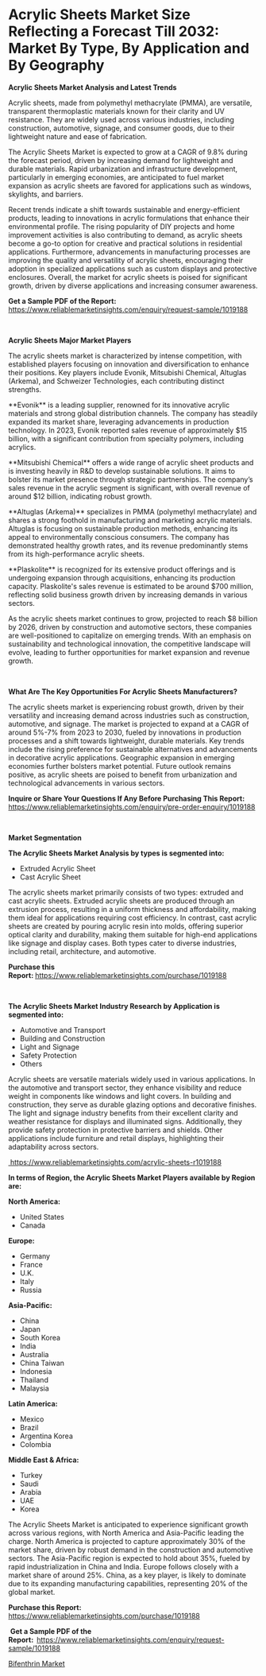 <p><h1>Acrylic Sheets Market Size Reflecting a Forecast Till 2032: Market By Type, By Application and By Geography</h1></p><p><strong>Acrylic Sheets Market Analysis and Latest Trends</strong></p>
<p><p>Acrylic sheets, made from polymethyl methacrylate (PMMA), are versatile, transparent thermoplastic materials known for their clarity and UV resistance. They are widely used across various industries, including construction, automotive, signage, and consumer goods, due to their lightweight nature and ease of fabrication. </p><p>The Acrylic Sheets Market is expected to grow at a CAGR of 9.8% during the forecast period, driven by increasing demand for lightweight and durable materials. Rapid urbanization and infrastructure development, particularly in emerging economies, are anticipated to fuel market expansion as acrylic sheets are favored for applications such as windows, skylights, and barriers.</p><p>Recent trends indicate a shift towards sustainable and energy-efficient products, leading to innovations in acrylic formulations that enhance their environmental profile. The rising popularity of DIY projects and home improvement activities is also contributing to demand, as acrylic sheets become a go-to option for creative and practical solutions in residential applications. Furthermore, advancements in manufacturing processes are improving the quality and versatility of acrylic sheets, encouraging their adoption in specialized applications such as custom displays and protective enclosures. Overall, the market for acrylic sheets is poised for significant growth, driven by diverse applications and increasing consumer awareness.</p></p>
<p><strong>Get a Sample PDF of the Report:&nbsp;</strong> <a href="https://www.reliablemarketinsights.com/enquiry/request-sample/1019188?utm_campaign=3295&utm_medium=2&utm_source=Github&utm_content=ia&utm_term=01042025&utm_id=acrylic-sheets">https://www.reliablemarketinsights.com/enquiry/request-sample/1019188</a></p>
<p>&nbsp;</p>
<p><strong>Acrylic Sheets Major Market Players</strong></p>
<p><p>The acrylic sheets market is characterized by intense competition, with established players focusing on innovation and diversification to enhance their positions. Key players include Evonik, Mitsubishi Chemical, Altuglas (Arkema), and Schweizer Technologies, each contributing distinct strengths.</p><p>**Evonik** is a leading supplier, renowned for its innovative acrylic materials and strong global distribution channels. The company has steadily expanded its market share, leveraging advancements in production technology. In 2023, Evonik reported sales revenue of approximately $15 billion, with a significant contribution from specialty polymers, including acrylics.</p><p>**Mitsubishi Chemical** offers a wide range of acrylic sheet products and is investing heavily in R&D to develop sustainable solutions. It aims to bolster its market presence through strategic partnerships. The company’s sales revenue in the acrylic segment is significant, with overall revenue of around $12 billion, indicating robust growth.</p><p>**Altuglas (Arkema)** specializes in PMMA (polymethyl methacrylate) and shares a strong foothold in manufacturing and marketing acrylic materials. Altuglas is focusing on sustainable production methods, enhancing its appeal to environmentally conscious consumers. The company has demonstrated healthy growth rates, and its revenue predominantly stems from its high-performance acrylic sheets.</p><p>**Plaskolite** is recognized for its extensive product offerings and is undergoing expansion through acquisitions, enhancing its production capacity. Plaskolite's sales revenue is estimated to be around $700 million, reflecting solid business growth driven by increasing demands in various sectors.</p><p>As the acrylic sheets market continues to grow, projected to reach $8 billion by 2026, driven by construction and automotive sectors, these companies are well-positioned to capitalize on emerging trends. With an emphasis on sustainability and technological innovation, the competitive landscape will evolve, leading to further opportunities for market expansion and revenue growth.</p></p>
<p>&nbsp;</p>
<p><strong>What Are The Key Opportunities For Acrylic Sheets Manufacturers?</strong></p>
<p><p>The acrylic sheets market is experiencing robust growth, driven by their versatility and increasing demand across industries such as construction, automotive, and signage. The market is projected to expand at a CAGR of around 5%-7% from 2023 to 2030, fueled by innovations in production processes and a shift towards lightweight, durable materials. Key trends include the rising preference for sustainable alternatives and advancements in decorative acrylic applications. Geographic expansion in emerging economies further bolsters market potential. Future outlook remains positive, as acrylic sheets are poised to benefit from urbanization and technological advancements in various sectors.</p></p>
<p><strong>Inquire or Share Your Questions If Any Before Purchasing This Report:</strong> <a href="https://www.reliablemarketinsights.com/enquiry/pre-order-enquiry/1019188?utm_campaign=3295&utm_medium=2&utm_source=Github&utm_content=ia&utm_term=01042025&utm_id=acrylic-sheets">https://www.reliablemarketinsights.com/enquiry/pre-order-enquiry/1019188</a></p>
<p>&nbsp;</p>
<p><strong>Market Segmentation</strong></p>
<p><strong>The Acrylic Sheets Market Analysis by types is segmented into:</strong></p>
<p><ul><li>Extruded Acrylic Sheet</li><li>Cast Acrylic Sheet</li></ul></p>
<p><p>The acrylic sheets market primarily consists of two types: extruded and cast acrylic sheets. Extruded acrylic sheets are produced through an extrusion process, resulting in a uniform thickness and affordability, making them ideal for applications requiring cost efficiency. In contrast, cast acrylic sheets are created by pouring acrylic resin into molds, offering superior optical clarity and durability, making them suitable for high-end applications like signage and display cases. Both types cater to diverse industries, including retail, architecture, and automotive.</p></p>
<p><strong>Purchase this Report:&nbsp;</strong><a href="https://www.reliablemarketinsights.com/purchase/1019188?utm_campaign=3295&utm_medium=2&utm_source=Github&utm_content=ia&utm_term=01042025&utm_id=acrylic-sheets">https://www.reliablemarketinsights.com/purchase/1019188</a></p>
<p>&nbsp;</p>
<p><strong>The Acrylic Sheets Market Industry Research by Application is segmented into:</strong></p>
<p><ul><li>Automotive and Transport</li><li>Building and Construction</li><li>Light and Signage</li><li>Safety Protection</li><li>Others</li></ul></p>
<p><p>Acrylic sheets are versatile materials widely used in various applications. In the automotive and transport sector, they enhance visibility and reduce weight in components like windows and light covers. In building and construction, they serve as durable glazing options and decorative finishes. The light and signage industry benefits from their excellent clarity and weather resistance for displays and illuminated signs. Additionally, they provide safety protection in protective barriers and shields. Other applications include furniture and retail displays, highlighting their adaptability across sectors.</p></p>
<p><a href="https://www.reliablemarketinsights.com/acrylic-sheets-r1019188?utm_campaign=3295&utm_medium=2&utm_source=Github&utm_content=ia&utm_term=01042025&utm_id=acrylic-sheets">&nbsp;https://www.reliablemarketinsights.com/acrylic-sheets-r1019188</a></p>
<p><strong>In terms of Region, the Acrylic Sheets Market Players available by Region are:</strong></p>
<p>
    <p> <strong> North America: </strong>
        <ul>
            <li>United States</li>
            <li>Canada</li>
        </ul>
        </p> 
    <p> <strong> Europe: </strong>
        <ul>
            <li>Germany</li>
            <li>France</li>
            <li>U.K.</li>
            <li>Italy</li>
            <li>Russia</li>
        </ul>
        </p> 
    <p> <strong> Asia-Pacific: </strong>
        <ul>
            <li>China</li>
            <li>Japan</li>
            <li>South Korea</li>
            <li>India</li>
            <li>Australia</li>
            <li>China Taiwan</li>
            <li>Indonesia</li>
            <li>Thailand</li>
            <li>Malaysia</li>
        </ul>
        </p> 
    <p> <strong> Latin America: </strong>
        <ul>
            <li>Mexico</li>
            <li>Brazil</li>
            <li>Argentina Korea</li>
            <li>Colombia</li>
        </ul>
        </p> 
    <p> <strong> Middle East & Africa: </strong>
        <ul>
            <li>Turkey</li>
            <li>Saudi</li>
            <li>Arabia</li>
            <li>UAE</li>
            <li>Korea</li>
        </ul>
    </p>
    </p>
<p><p>The Acrylic Sheets Market is anticipated to experience significant growth across various regions, with North America and Asia-Pacific leading the charge. North America is projected to capture approximately 30% of the market share, driven by robust demand in the construction and automotive sectors. The Asia-Pacific region is expected to hold about 35%, fueled by rapid industrialization in China and India. Europe follows closely with a market share of around 25%. China, as a key player, is likely to dominate due to its expanding manufacturing capabilities, representing 20% of the global market.</p></p>
<p><strong>Purchase this Report: </strong><a href="https://www.reliablemarketinsights.com/purchase/1019188?utm_campaign=3295&utm_medium=2&utm_source=Github&utm_content=ia&utm_term=01042025&utm_id=acrylic-sheets">https://www.reliablemarketinsights.com/purchase/1019188</a></p>
<p>&nbsp;<strong>Get a Sample PDF of the Report:&nbsp;&nbsp;</strong><a href="https://www.reliablemarketinsights.com/enquiry/request-sample/1019188?utm_campaign=3295&utm_medium=2&utm_source=Github&utm_content=ia&utm_term=01042025&utm_id=acrylic-sheets">https://www.reliablemarketinsights.com/enquiry/request-sample/1019188</a></p>
<p><strong></strong></p>
<p><p><a href="https://github.com/dushornerfe/Market-Research-Report-List-1/blob/main/bifenthrin-market.md?utm_campaign=3295&utm_medium=2&utm_source=Github&utm_content=ia&utm_term=01042025&utm_id=acrylic-sheets">Bifenthrin Market</a></p></p>